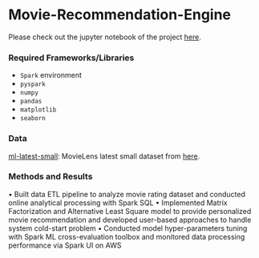 # Movie-Recommendation-Engine

Please check out the jupyter notebook of the project [here](https://github.com/hudrizzle/Movie-Recommendation-Engine/blob/master/Movie_Recommendation_ALS_Spark.ipynb).

### Required Frameworks/Libraries
- ``Spark`` environment 
- ``pyspark``
- ``numpy``
- ``pandas``
- ``matplotlib``
- ``seaborn``

### Data
[ml-latest-small](ml-latest-small): MovieLens latest small dataset from [here](https://grouplens.org/datasets/movielens/latest/).

### Methods and Results

•	Built data ETL pipeline to analyze movie rating dataset and conducted online analytical processing with Spark SQL
•	Implemented Matrix Factorization and Alternative Least Square model to provide personalized movie recommendation and developed user-based approaches to handle system cold-start problem
•	Conducted model hyper-parameters tuning with Spark ML cross-evaluation toolbox and monitored data processing performance via Spark UI on AWS
